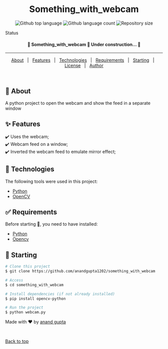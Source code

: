 <div align="center" id="top"> 
  <!-- <img src="https://unsplash.com/photos/1SAnrIxw5OY" alt="Something_with_webcam" /> -->

  <!-- &#xa0; -->

  <!-- <a href="https://something_with_webcam.netlify.app">Demo</a> -->
</div>

<h1 align="center">Something_with_webcam</h1>

<p align="center">
  <img alt="Github top language" src="https://img.shields.io/github/languages/top/anandgupta1202/something_with_webcam?color=56BEB8">

  <img alt="Github language count" src="https://img.shields.io/github/languages/count/anandgupta1202/something_with_webcam?color=56BEB8">

  <img alt="Repository size" src="https://img.shields.io/github/repo-size/anandgupta1202/something_with_webcam?color=56BEB8">

  <!-- <img alt="License" src="https://img.shields.io/github/license/anandgupta1202/something_with_webcam?color=56BEB8"> -->

  <!-- <img alt="Github issues" src="https://img.shields.io/github/issues/anandgupta1202/something_with_webcam?color=56BEB8" /> -->

  <!-- <img alt="Github forks" src="https://img.shields.io/github/forks/anandgupta1202/something_with_webcam?color=56BEB8" /> -->

  <!-- <img alt="Github stars" src="https://img.shields.io/github/stars/anandgupta1202/something_with_webcam?color=56BEB8" /> -->
</p>

Status

<h4 align="center"> 
	🚧  Something_with_webcam 🚀 Under construction...  🚧
</h4> 

<hr>

<p align="center">
  <a href="#dart-about">About</a> &#xa0; | &#xa0; 
  <a href="#sparkles-features">Features</a> &#xa0; | &#xa0;
  <a href="#rocket-technologies">Technologies</a> &#xa0; | &#xa0;
  <a href="#white_check_mark-requirements">Requirements</a> &#xa0; | &#xa0;
  <a href="#checkered_flag-starting">Starting</a> &#xa0; | &#xa0;
  <a href="#memo-license">License</a> &#xa0; | &#xa0;
  <a href="https://github.com/anandgupta1202" target="_blank">Author</a>
</p>

<br>

## :dart: About ##

A python project to open the webcam and show the feed in a separate window

## :sparkles: Features ##

:heavy_check_mark: Uses the webcam;\
:heavy_check_mark: Webcam feed on a window;\
:heavy_check_mark: Inverted the webcam feed to emulate mirror effect;

## :rocket: Technologies ##

The following tools were used in this project:

- [Python](https://www.python.org/downloads/)
- [OpenCV](https://opencv.org/)

## :white_check_mark: Requirements ##

Before starting :checkered_flag:, you need to have installed:
* [Python](https://git-scm.com)
* [Opencv](https://nodejs.org/en/)

## :checkered_flag: Starting ##

```bash
# Clone this project
$ git clone https://github.com/anandgupta1202/something_with_webcam

# Access
$ cd something_with_webcam

# Install dependencies (if not already installed)
$ pip install opencv-python

# Run the project
$ python webcam.py

```

<!-- ## :memo: License ##

This project is under license from MIT. For more details, see the [LICENSE](LICENSE.md) file. -->


Made with :heart: by <a href="https://github.com/anandgupta1202" target="_blank">anand gupta</a>

&#xa0;

<a href="#top">Back to top</a>
